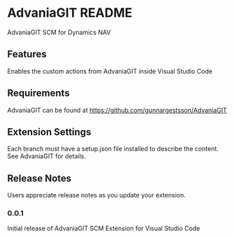 # AdvaniaGIT README

AdvaniaGIT SCM for Dynamics NAV

## Features

Enables the custom actions from AdvaniaGIT inside Visual Studio Code

## Requirements

AdvaniaGIT can be found at <https://github.com/gunnargestsson/AdvaniaGIT>

## Extension Settings

Each branch must have a setup.json file installed to describe the content.  See AdvaniaGIT for details.

## Release Notes

Users appreciate release notes as you update your extension.

### 0.0.1

Initial release of AdvaniaGIT SCM Extension for Visual Studio Code
